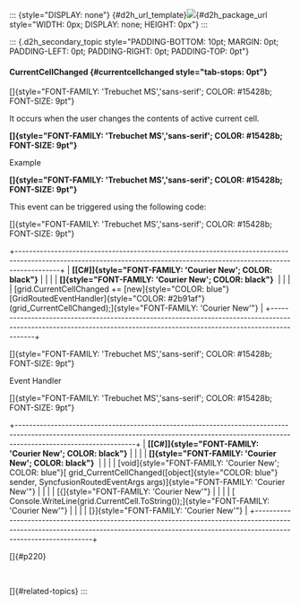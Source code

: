 ::: {style="DISPLAY: none"}
[](ms-xhelp:///?Id=d2h_url_template){#d2h_url_template}![](!package_url!){#d2h_package_url style="WIDTH: 0px; DISPLAY: none; HEIGHT: 0px"}
:::

::: {.d2h_secondary_topic style="PADDING-BOTTOM: 10pt; MARGIN: 0pt; PADDING-LEFT: 0pt; PADDING-RIGHT: 0pt; PADDING-TOP: 0pt"}
#### CurrentCellChanged {#currentcellchanged style="tab-stops: 0pt"}

[]{style="FONT-FAMILY: 'Trebuchet MS','sans-serif'; COLOR: #15428b; FONT-SIZE: 9pt"} 

It occurs when the user changes the contents of active current cell.

**[]{style="FONT-FAMILY: 'Trebuchet MS','sans-serif'; COLOR: #15428b; FONT-SIZE: 9pt"}** 

Example

**[]{style="FONT-FAMILY: 'Trebuchet MS','sans-serif'; COLOR: #15428b; FONT-SIZE: 9pt"}** 

This event can be triggered using the following code:

[]{style="FONT-FAMILY: 'Trebuchet MS','sans-serif'; COLOR: #15428b; FONT-SIZE: 9pt"} 

+------------------------------------------------------------------------------------------------------------------------------------------------------------------------+
| **[\[C#\]]{style="FONT-FAMILY: 'Courier New'; COLOR: black"}**                                                                                                         |
|                                                                                                                                                                        |
| **[]{style="FONT-FAMILY: 'Courier New'; COLOR: black"}**                                                                                                               |
|                                                                                                                                                                        |
| [grid.CurrentCellChanged += [new]{style="COLOR: blue"} [GridRoutedEventHandler]{style="COLOR: #2b91af"}(grid_CurrentCellChanged);]{style="FONT-FAMILY: 'Courier New'"} |
+------------------------------------------------------------------------------------------------------------------------------------------------------------------------+

[]{style="FONT-FAMILY: 'Trebuchet MS','sans-serif'; COLOR: #15428b; FONT-SIZE: 9pt"} 

Event Handler

[]{style="FONT-FAMILY: 'Trebuchet MS','sans-serif'; COLOR: #15428b; FONT-SIZE: 9pt"} 

+---------------------------------------------------------------------------------------------------------------------------------------------------------------------------------------------+
| **[\[C#\]]{style="FONT-FAMILY: 'Courier New'; COLOR: black"}**                                                                                                                              |
|                                                                                                                                                                                             |
| **[]{style="FONT-FAMILY: 'Courier New'; COLOR: black"}**                                                                                                                                    |
|                                                                                                                                                                                             |
| [void]{style="FONT-FAMILY: 'Courier New'; COLOR: blue"}[ grid_CurrentCellChanged([object]{style="COLOR: blue"} sender, SyncfusionRoutedEventArgs args)]{style="FONT-FAMILY: 'Courier New'"} |
|                                                                                                                                                                                             |
| [{]{style="FONT-FAMILY: 'Courier New'"}                                                                                                                                                     |
|                                                                                                                                                                                             |
| [    Console.WriteLine(grid.CurrentCell.ToString());]{style="FONT-FAMILY: 'Courier New'"}                                                                                                   |
|                                                                                                                                                                                             |
| [}]{style="FONT-FAMILY: 'Courier New'"}                                                                                                                                                     |
+---------------------------------------------------------------------------------------------------------------------------------------------------------------------------------------------+

[]{#p220} 

 

[]{#related-topics}
:::
